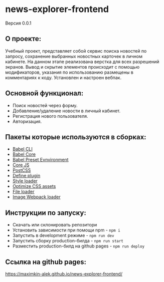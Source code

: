 # **news-explorer-frontend**
Версия 0.0.1

## О проекте:
Учебный проект, представляет собой сервис поиска новостей по запросу, сохранение выбранных новостных карточек в личном кабинете. 
На данном этапе реализована верстка для всех разрешений экранов. Вывод и скрытие элементов происходит с помощью модификаторов, указания по использованию размещены в комментариях к коду. Установлен и настроен вебпак.


## Основной функционал: 
- Поиск новостей через форму.
- Добавление/удаление новости в личный кабинет.
- Регистрация нового пользователя.
- Авторизация.



## Пакеты которые используются в сборках:
- [Babel CLI](https://babeljs.io/docs/en/babel-cli#docsNav)
- [Babel Core](https://babeljs.io/docs/en/babel-core)
- [Babel Preset Evnvironment](https://babeljs.io/docs/en/babel-preset-env#docsNav)
- [Сore JS](https://github.com/zloirock/core-js#readme)
- [PostCSS](https://postcss.org/)
- [Define plugin](https://webpack.js.org/plugins/define-plugin/)
- [Style loader](https://github.com/webpack-contrib/style-loader)
- [Optimize CSS assets](https://www.npmjs.com/package/optimize-css-assets-webpack-plugin)
- [File loader](https://github.com/webpack-contrib/file-loader)
- [Image Webpack loader](https://www.npmjs.com/package/image-webpack-loader)

## Инструкции по запуску:
- Скачать или склонировать репозитори
- Установить зависимости при помощи npm - `npm i`
- Запустить в development режиме - `npm run dev`
- Запустить сборку production-билда - `npm run start`
- Разместить production-билд на github pages - `npm run deploy`

## Ссылка на github pages:
https://maximkin-alek.github.io/news-explorer-frontend/
